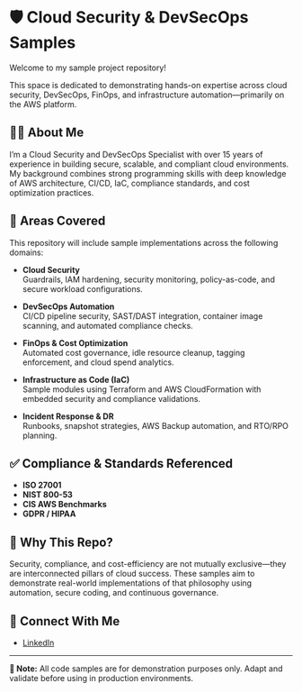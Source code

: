 # 🛡️ Cloud Security & DevSecOps Samples

Welcome to my sample project repository!

This space is dedicated to demonstrating hands-on expertise across cloud security, DevSecOps, FinOps, and infrastructure automation—primarily on the AWS platform.

## 👨‍💻 About Me

I’m a Cloud Security and DevSecOps Specialist with over 15 years of experience in building secure, scalable, and compliant cloud environments. My background combines strong programming skills with deep knowledge of AWS architecture, CI/CD, IaC, compliance standards, and cost optimization practices.

## 🧰 Areas Covered

This repository will include sample implementations across the following domains:

- **Cloud Security**  
  Guardrails, IAM hardening, security monitoring, policy-as-code, and secure workload configurations.

- **DevSecOps Automation**  
  CI/CD pipeline security, SAST/DAST integration, container image scanning, and automated compliance checks.

- **FinOps & Cost Optimization**  
  Automated cost governance, idle resource cleanup, tagging enforcement, and cloud spend analytics.

- **Infrastructure as Code (IaC)**  
  Sample modules using Terraform and AWS CloudFormation with embedded security and compliance validations.

- **Incident Response & DR**  
  Runbooks, snapshot strategies, AWS Backup automation, and RTO/RPO planning.


## ✅ Compliance & Standards Referenced

- **ISO 27001**
- **NIST 800-53**
- **CIS AWS Benchmarks**
- **GDPR / HIPAA**

## 📌 Why This Repo?

Security, compliance, and cost-efficiency are not mutually exclusive—they are interconnected pillars of cloud success. These samples aim to demonstrate real-world implementations of that philosophy using automation, secure coding, and continuous governance.

## 🔗 Connect With Me

- [LinkedIn](www.linkedin.com/in/ashishgpradhan)
---

**📌 Note:** All code samples are for demonstration purposes only. Adapt and validate before using in production environments.
